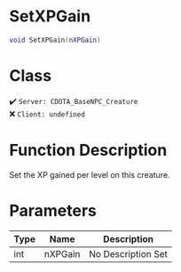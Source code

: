 # SetXPGain
```lua
void SetXPGain(nXPGain)
```
# Class
✔️ `Server: CDOTA_BaseNPC_Creature`  
❌ `Client: undefined`  

# Function Description
Set the XP gained per level on this creature.
# Parameters
Type|Name|Description
--|--|--
int|nXPGain|No Description Set
